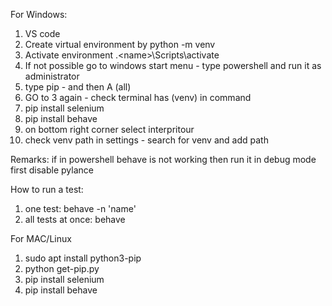 For Windows:
1. VS code
2. Create virtual environment by python -m venv <name>
3. Activate environment .\<name>\Scripts\activate
4. If not possible go to windows start menu - type powershell and run it as administrator
5. type pip  -  and then  A (all)
6. GO to 3 again - check terminal has (venv) in command 
7. pip install selenium
8. pip install behave
9. on bottom right corner select interpritour
10. check venv path in settings - search for venv and add path

Remarks:
if in powershell behave is not working then run it in debug mode first
disable pylance

How to run a test:
1. one test: behave -n 'name'
2. all tests at once: behave

For MAC/Linux
1. sudo apt install python3-pip
2. python get-pip.py
3. pip install selenium
4. pip install behave


